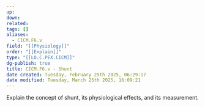 ```yaml
---
up: 
down: 
related: 
tags: []
aliases:
  - CICM.F6.v
field: "[[Physiology]]"
order: "[[Explain]]"
type: "[[LO.C.PEX.CICM]]"
dg-publish: true
title: CICM.F6.v - Shunt
date created: Tuesday, February 25th 2025, 06:29:17
date modified: Tuesday, March 25th 2025, 16:09:21
---
```


Explain the concept of shunt, its physiological effects, and its measurement.
